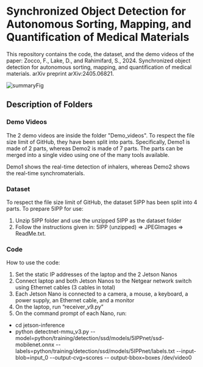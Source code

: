 # Synchronized Object Detection for Autonomous Sorting, Mapping, and Quantification of Medical Materials
This repository contains the code, the dataset, and the demo videos of the paper: Zocco, F., Lake, D., and Rahimifard, S., 2024. Synchronized object detection for autonomous sorting, mapping, and quantification of medical materials. arXiv preprint arXiv:2405.06821.

![summaryFig](https://github.com/fedezocco/2MMUsMed/assets/62107909/bb653cc4-33ea-49de-9436-84ded12b9559)


## Description of Folders
### Demo Videos
The 2 demo videos are inside the folder "Demo_videos". To respect the file size limit of GitHub, they have been split into parts. Specifically, Demo1 is made of 2 parts, whereas Demo2 is made of 7 parts. The parts can be merged into a single video using one of the many tools available. 

Demo1 shows the real-time detection of inhalers, whereas Demo2 shows the real-time synchromaterials.


### Dataset
To respect the file size limit of GitHub, the dataset 5IPP has been split into 4 parts. To prepare 5IPP for use:
1. Unzip 5IPP folder and use the unzipped 5IPP as the dataset folder
2. Follow the instructions given in: 5IPP (unzipped) => JPEGImages => ReadMe.txt.


### Code 
How to use the code:
1. Set the static IP addresses of the laptop and the 2 Jetson Nanos 
2. Connect laptop and both Jetson Nanos to the Netgear network switch using Ethernet cables (3 cables in total)
3. Each Jetson Nano is connected to a camera, a mouse, a keyboard, a power supply, an Ethernet cable, and a monitor
4. On the laptop, run “receiver_v9.py”
5. On the command prompt of each Nano, run:
* cd jetson-inference
* python detectnet-mmu_v3.py --model=python/training/detection/ssd/models/5IPPnet/ssd-mobilenet.onnx --labels=python/training/detection/ssd/models/5IPPnet/labels.txt --input-blob=input_0 --output-cvg=scores -- 
      output-bbox=boxes /dev/video0 
